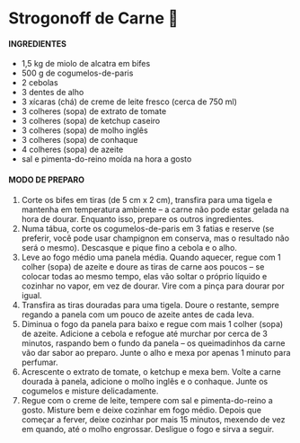 # Strogonoff de Carne :cow2:

#### INGREDIENTES

- 1,5 kg de miolo de alcatra em bifes
- 500 g de cogumelos-de-paris
- 2 cebolas
- 3 dentes de alho
- 3 xícaras (chá) de creme de leite fresco (cerca de 750 ml)
- 3 colheres (sopa) de extrato de tomate
- 3 colheres (sopa) de ketchup caseiro
- 3 colheres (sopa) de molho inglês
- 3 colheres (sopa) de conhaque
- 4 colheres (sopa) de azeite
- sal e pimenta-do-reino moída na hora a gosto

#### MODO DE PREPARO

1. Corte os bifes em tiras (de 5 cm x 2 cm), transfira para uma tigela e mantenha em temperatura ambiente – a carne não pode estar gelada na hora de dourar. Enquanto isso, prepare os outros ingredientes. 
2. Numa tábua, corte os cogumelos-de-paris em 3 fatias e reserve (se preferir, você pode usar champignon em conserva, mas o resultado não será o mesmo). Descasque e pique fino a cebola e o alho. 
3. Leve ao fogo médio uma panela média. Quando aquecer, regue com 1 colher (sopa) de azeite e doure as tiras de carne aos poucos – se colocar todas ao mesmo tempo, elas vão soltar o próprio líquido e cozinhar no vapor, em vez de dourar. Vire com a pinça para dourar por igual. 
4. Transfira as tiras douradas para uma tigela. Doure o restante, sempre regando a panela com um pouco de azeite antes de cada leva. 
5. Diminua o fogo da panela para baixo e regue com mais 1 colher (sopa) de azeite. Adicione a cebola e refogue até murchar por cerca de 3 minutos, raspando bem o fundo da panela – os queimadinhos da carne vão dar sabor ao preparo. Junte o alho e mexa por apenas 1 minuto para perfumar. 
6. Acrescente o extrato de tomate, o ketchup e mexa bem. Volte a carne dourada à panela, adicione o molho inglês e o conhaque. Junte os cogumelos e misture delicadamente. 
7. Regue com o creme de leite, tempere com sal e pimenta-do-reino a gosto. Misture bem e deixe cozinhar em fogo médio. Depois que começar a ferver, deixe cozinhar por mais 15 minutos, mexendo de vez em quando, até o molho engrossar. Desligue o fogo e sirva a seguir.







